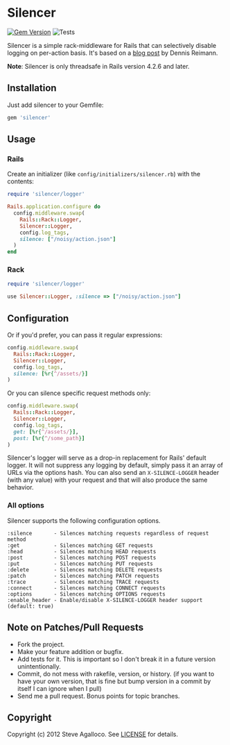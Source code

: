 # Silencer

[![Gem Version](http://img.shields.io/gem/v/silencer.svg)][gem]
![Tests](https://github.com/stve/silencer/actions/workflows/ci.yml/badge.svg)

[gem]: https://rubygems.org/gems/silencer

Silencer is a simple rack-middleware for Rails that can selectively disable logging on per-action basis.  It's based on a [blog post](http://dennisreimann.de/blog/silencing-the-rails-log-on-a-per-action-basis/) by Dennis Reimann.

__Note__: Silencer is only threadsafe in Rails version 4.2.6 and later.

## Installation

Just add silencer to your Gemfile:

```ruby
gem 'silencer'
```

## Usage

### Rails

Create an initializer (like `config/initializers/silencer.rb`) with the contents:

```ruby
require 'silencer/logger'

Rails.application.configure do
  config.middleware.swap(
    Rails::Rack::Logger, 
    Silencer::Logger, 
    config.log_tags,
    silence: ["/noisy/action.json"]
  )
end
```

### Rack

```ruby
require 'silencer/logger'

use Silencer::Logger, :silence => ["/noisy/action.json"]
```

## Configuration

Or if you'd prefer, you can pass it regular expressions:

```ruby
config.middleware.swap(
  Rails::Rack::Logger, 
  Silencer::Logger, 
  config.log_tags, 
  silence: [%r{^/assets/}]
)
```

Or you can silence specific request methods only:

```ruby
config.middleware.swap(
  Rails::Rack::Logger, 
  Silencer::Logger, 
  config.log_tags, 
  get: [%r{^/assets/}], 
  post: [%r{^/some_path}]
)
```

Silencer's logger will serve as a drop-in replacement for Rails' default logger.  It will not suppress any logging by default, simply pass it an array of URLs via the options hash.  You can also send an `X-SILENCE-LOGGER` header (with any value) with your request and that will also produce the same behavior.

### All options

Silencer supports the following configuration options.

```
:silence       - Silences matching requests regardless of request method
:get           - Silences matching GET requests
:head          - Silences matching HEAD requests
:post          - Silences matching POST requests
:put           - Silences matching PUT requests
:delete        - Silences matching DELETE requests
:patch         - Silences matching PATCH requests
:trace         - Silences matching TRACE requests
:connect       - Silences matching CONNECT requests
:options       - Silences matching OPTIONS requests
:enable_header - Enable/disable X-SILENCE-LOGGER header support (default: true)
```

## Note on Patches/Pull Requests

* Fork the project.
* Make your feature addition or bugfix.
* Add tests for it. This is important so I don't break it in a
  future version unintentionally.
* Commit, do not mess with rakefile, version, or history.
  (if you want to have your own version, that is fine but bump version in a commit by itself I can ignore when I pull)
* Send me a pull request. Bonus points for topic branches.

## Copyright

Copyright (c) 2012 Steve Agalloco. See [LICENSE](https://github.com/spagalloco/silencer/blob/main/LICENSE.md) for details.
